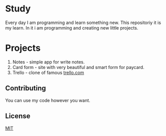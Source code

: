 # Study

 Every day I am programming and learn something new. This repositoriy it is my learn. In it i am programming and creating new little projects.
 
 # Projects
 
 1. Notes - simple app for write notes.
 2. Card form - site with very beautiful and smart form for paycard.
 3. Trello - clone of famous [trello.com](https://trello.com/)

## Contributing
You can use my code however you want.

## License
[MIT](https://choosealicense.com/licenses/mit/)
